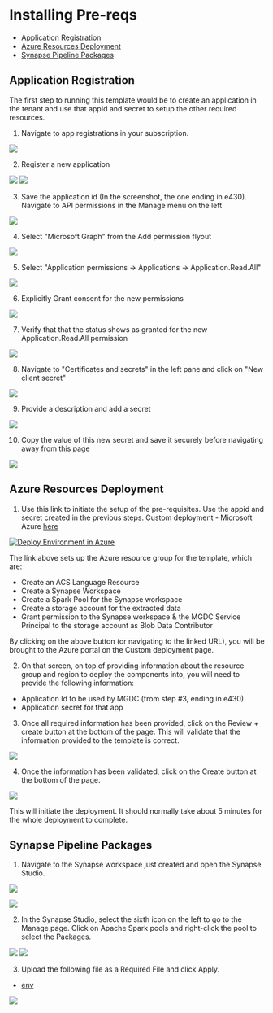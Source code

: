 # Installing Pre-reqs

- [Application Registration](#Application-Registration)
- [Azure Resources Deployment](#Azure-Resources-Deployment)
- [Synapse Pipeline Packages](#Synapse-Pipeline-Packages)


## Application Registration

The first step to running this template would be to create an application in the tenant and use that appId 
and secret to setup the other required resources.

1. Navigate to app registrations in your subscription.

![](Images/1.1.png)

2. Register a new application

![](Images/1.2.png)
![](Images/1.3.png)

3. Save the application id (In the screenshot, the one ending in e430). Navigate to API permissions in the Manage menu on the left

![](Images/1.4.png)

4. Select "Microsoft Graph" from the Add permission flyout

![](Images/1.5.png)

5. Select "Application permissions -> Applications -> Application.Read.All"

![](Images/1.6.png)

6. Explicitly Grant consent for the new permissions

![](Images/1.7.png)

7. Verify that that the status shows as granted for the new Application.Read.All permission

![](Images/1.8.png)

8. Navigate to "Certificates and secrets" in the left pane and click on "New client secret"

![](Images/1.9.png)

9. Provide a description and add a secret

![](Images/1.10.b.png)

10. Copy the value of this new secret and save it securely before navigating away from this page

![](Images/1.11.png)

## Azure Resources Deployment

1. Use this link to initiate the setup of the pre-requisites. Use the appid and secret created in the 
previous steps. Custom deployment - Microsoft Azure [here](https://portal.azure.com/#create/Microsoft.Template/uri/https%3A%2F%2Fraw.githubusercontent.com%2Fv-travhanes%2Fdataconnect-solutions%2Fmain%2Fsolutions%2Fesa%2FARMTemplate%2Fazuredeploy.json)

<a href="https://portal.azure.com/#create/Microsoft.Template/uri/https%3A%2F%2Fraw.githubusercontent.com%2Fv-travhanes%2Fdataconnect-solutions%2Fmain%2Fsolutions%2Fesa%2FARMTemplate%2Fazuredeploy.json"><img src="https://camo.githubusercontent.com/bad3d579584bd4996af60a96735a0fdcb9f402933c139cc6c4c4a4577576411f/68747470733a2f2f616b612e6d732f6465706c6f79746f617a757265627574746f6e" alt="Deploy Environment in Azure" /></a>

The link above sets up the Azure resource group for the template, which are:

- Create an ACS Language Resource
- Create a Synapse Workspace
- Create a Spark Pool for the Synapse workspace
- Create a storage account for the extracted data
- Grant permission to the Synapse workspace & the MGDC Service Principal to the storage account as Blob Data Contributor


By clicking on the above button (or navigating to the linked URL), you will be brought to the Azure portal on the Custom deployment page.

2. On that screen, on top of providing information about the resource group and region to deploy the components into, you will need to provide the following information:

- Application Id to be used by MGDC (from step #3, ending in e430)
- Application secret for that app

3. Once all required information has been provided, click on the Review + create button at the bottom of the page. This will validate that the information provided to the template is correct. 

![](Images/1.12.png)

4. Once the information has been validated, click on the Create button at the bottom of the page.

![](Images/1.13.png)

This will initiate the deployment. It should normally take about 5 minutes for the whole deployment to complete.

## Synapse Pipeline Packages

1.  Navigate to the Synapse workspace just created and open the Synapse Studio.

![](Images/NavigatetoSynapseWorkspace1.png)

![](Images/2.1.png)

2.  In the Synapse Studio, select the sixth icon on the left to go to the Manage page. Click on Apache Spark pools and right-click the pool to select the Packages.

![](Images/2.2.png)
![](Images/2.3.png)

3. Upload the following file as a Required File and click Apply.

- [env](env.yml)

![](Images/2.4.png)
